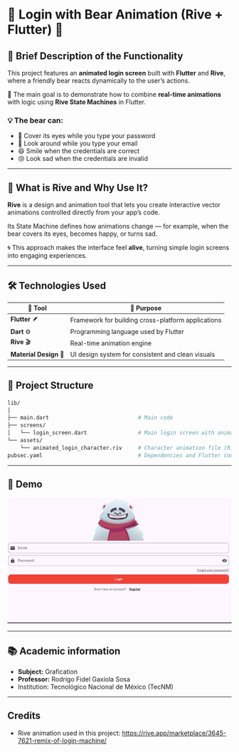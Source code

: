 # 🐻 Login with Bear Animation (Rive + Flutter) 🐻

## 🧩 Brief Description of the Functionality

This project features an **animated login screen** built with **Flutter** and **Rive**, where a friendly bear reacts dynamically to the user’s actions.  

🎯 The main goal is to demonstrate how to combine **real-time animations** with logic using **Rive State Machines** in Flutter.

### 💡 The bear can:

- 🙈 Cover its eyes while you type your password  
- 👀 Look around while you type your email  
- 😄 Smile when the credentials are correct  
- 😢 Look sad when the credentials are invalid  

---

## 🧩 What is Rive and Why Use It?  

**Rive** is a design and animation tool that lets you create interactive vector animations controlled directly from your app’s code.  

Its State Machine defines how animations change — for example, when the bear covers its eyes, becomes happy, or turns sad.  

🌀 This approach makes the interface feel **alive**, turning simple login screens into engaging experiences.

---

## 🛠️ Technologies Used

| 🔧 Tool | 📘 Purpose |
|----------|------------|
| **Flutter** 🪶 | Framework for building cross-platform applications |
| **Dart** ⚙️ | Programming language used by Flutter |
| **Rive** 🎬 | Real-time animation engine |
| **Material Design** 🧱 | UI design system for consistent and clean visuals | 

---

## 🧱 Project Structure

```bash
lib/
│
├── main.dart                            # Main code
├── screens/
│   └── login_screen.dart                # Main login screen with animations
└── assets/
    └── animated_login_character.riv     # Character animation file (Rive)
pubsec.yaml                              # Dependencies and Flutter configuration
```

---

## 🎥 Demo

![Demo de la aplicación](assets/BearAnimated.gif)

---

## 📚 Academic information

- **Subject:** Grafication
- **Professor:** Rodrigo Fidel Gaxiola Sosa
- Institution: Tecnológico Nacional de México (TecNM)

---

## Credits

- Rive animation used in this project: https://rive.app/marketplace/3645-7621-remix-of-login-machine/

